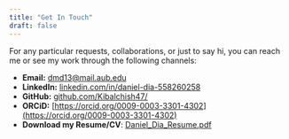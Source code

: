```yaml
---
title: "Get In Touch"
draft: false
---
```


For any particular requests, collaborations, or just to say hi, you can reach me or see my work through the following channels:

* **Email:** [dmd13@mail.aub.edu](mailto:dmd13@mail.aub.edu)
* **LinkedIn:** [linkedin.com/in/daniel-dia-558260258](https://www.linkedin.com/in/daniel-dia-558260258/)
* **GitHub:** [github.com/Kibalchish47/](https://github.com/Kibalchish47/)
* **ORCiD:** [https://orcid.org/0009-0003-3301-4302](https://orcid.org/0009-0003-3301-4302)
* **Download my Resume/CV**: [Daniel_Dia_Resume.pdf](https://github.com/Kibalchish47/Kibalchish47.github.io/tree/main/static/Daniel_Dia_Resume.pdf)
